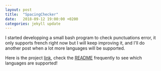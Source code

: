 ```yaml
---
layout: post
title:  "SpacingChecker"
date:   2018-09-12 19:00:00 +0200
categories: jekyll update
---
```


I started developping a small bash program to check punctuations error, it only supports french right now
but I will keep improving it, and I'll do another post when a lot more languages will be supported.

Here is the project [link][project], check the [README][readme] frequently to see which languages are supported!

[project]: https://github.com/Smlep/SpacingChecker
[readme]: https://github.com/Smlep/SpacingChecker/blob/master/README.md
